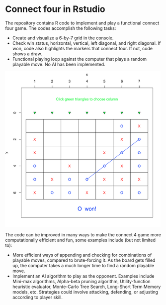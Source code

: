 # Connect four in Rstudio

The repository contains R code to implement and play a functional connect four game. The codes accomplish the following tasks:
* Create and visualize a 6-by-7 grid in the console.
* Check win status, horizontal, vertical, left diagonal, and right diagonal. If won, code also highlights the markers that connect four. If not, code shows a draw.
* Functional playing loop against the computer that plays a random playable move. No AI has been implemented.

<img src="https://github.com/Stochastic1017/Connect4-in-R/blob/main/Connect4.png" width="500" height="500">

The code can be improved in many ways to make the connect 4 game more computationally efficient and fun, some examples include (but not limited to):
* More efficient ways of appending and checking for combinations of playable moves, compared to brute-forcing it. As the board gets filled up, the computer takes a much longer time to find a random playable move.
* Implement an AI algorithm to play as the opponent. Examples include Mini-max algorithms, Alpha-beta pruning algorithm, Utility-function heuristic evaluator, Monte-Carlo Tree Search, Long-Short Term Memory models, etc. Strategies could involve attacking, defending, or adjusting according to player skill.
